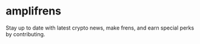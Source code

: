 # amplifrens

Stay up to date with latest crypto news, make frens, and earn special perks by contributing.

